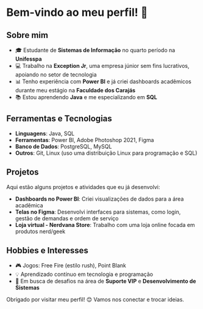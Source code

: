 # Bem-vindo ao meu perfil! 👋

## Sobre mim
- 🎓 Estudante de **Sistemas de Informação** no quarto período na **Unifesspa**
- 💻 Trabalho na **Exception Jr**, uma empresa júnior sem fins lucrativos, apoiando no setor de tecnologia
- 📊 Tenho experiência com **Power BI** e já criei dashboards acadêmicos durante meu estágio na **Faculdade dos Carajás**
- 📚 Estou aprendendo **Java** e me especializando em **SQL**

## Ferramentas e Tecnologias
- **Linguagens**: Java, SQL
- **Ferramentas**: Power BI, Adobe Photoshop 2021, Figma
- **Banco de Dados**: PostgreSQL, MySQL
- **Outros**: Git, Linux (uso uma distribuição Linux para programação e SQL)

## Projetos
Aqui estão alguns projetos e atividades que eu já desenvolvi:
- **Dashboards no Power BI**: Criei visualizações de dados para a área acadêmica
- **Telas no Figma**: Desenvolvi interfaces para sistemas, como login, gestão de demandas e ordem de serviço
- **Loja virtual - Nerdvana Store**: Trabalho com uma loja online focada em produtos nerd/geek

## Hobbies e Interesses
- 🎮 Jogos: Free Fire (estilo rush), Point Blank
- 💡 Aprendizado contínuo em tecnologia e programação
- 🚀 Em busca de desafios na área de **Suporte VIP** e **Desenvolvimento de Sistemas**

Obrigado por visitar meu perfil! 😊 Vamos nos conectar e trocar ideias.
